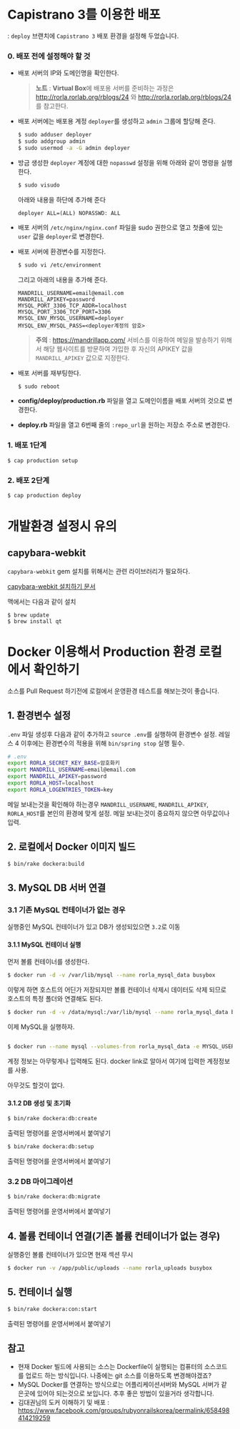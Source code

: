 # Capistrano 3를 이용한 배포

: `deploy` 브랜치에 `Capistrano 3` 배포 환경을 설정해 두었습니다.

### 0. 배포 전에 설정해야 할 것

* 배포 서버의 IP와 도메인명을 확인한다.

  > **노트** : **Virtual Box**에 배포용 서버를 준비하는 과정은 http://rorla.rorlab.org/rblogs/24 와 http://rorla.rorlab.org/rblogs/24 를 참고한다.

* 배포 서버에는 배포용 계정 `deployer`를 생성하고 `admin` 그룹에 할당해 준다.

  ```bash
  $ sudo adduser deployer
  $ sudo addgroup admin
  $ sudo usermod -a -G admin deployer
  ```

* 방금 생성한 `deployer` 계정에 대한 `nopasswd` 설정을 위해 아래와 같이 명령을 실행한다.

  ```bash
  $ sudo visudo
  ```

  아래와 내용을 하단에 추가해 준다

  ```
  deployer ALL=(ALL) NOPASSWD: ALL
  ```

* 배포 서버의 `/etc/nginx/nginx.conf` 파일을 sudo 권한으로 열고 첫줄에 있는 `user` 값을 `deployer`로 변경한다.
* 배포 서버에 환경변수를 지정한다.

  ```bash
  $ sudo vi /etc/environment
  ```
  그리고 아래의 내용을 추가해 준다.
  ```
  MANDRILL_USERNAME=email@email.com
  MANDRILL_APIKEY=password
  MYSQL_PORT_3306_TCP_ADDR=localhost
  MYSQL_PORT_3306_TCP_PORT=3306
  MYSQL_ENV_MYSQL_USERNAME=deployer
  MYSQL_ENV_MYSQL_PASS=<deployer계정의 암호>
  ```
  > **주의** : https://mandrillapp.com/ 서비스를 이용하여 메일을 발송하기 위해서 해당 웹사이트를 방문하여 가입한 후 자신의 APIKEY 값을 `MANDRILL_APIKEY` 값으로 지정한다.

* 배포 서버를 재부팅한다.

  ```bash
  $ sudo reboot
  ```

* **config/deploy/production.rb** 파일을 열고 도메인이름을 배포 서버의 것으로 변경한다.
* **deploy.rb** 파일을 열고 6번째 줄의 `:repo_url`을 원하는 저장소 주소로 변경한다.



### 1. 배포 1단계

```bash
$ cap production setup
```

### 2. 배포 2단계

```bash
$ cap production deploy
```




# 개발환경 설정시 유의

## capybara-webkit

`capybara-webkit` gem 설치를 위해서는 관련 라이브러리가 필요하다.

[capybara-webkit 설치하기 문서](https://github.com/thoughtbot/capybara-webkit/wiki/Installing-Qt-and-compiling-capybara-webkit)

맥에서는 다음과 같이 설치

```shell
$ brew update
$ brew install qt
```

# Docker 이용해서 Production 환경 로컬에서 확인하기

소스를 Pull Request 하기전에 로컬에서 운영환경 테스트를 해보는것이 좋습니다.

## 1. 환경변수 설정

`.env` 파일 생성후 다음과 같이 추가하고 `source .env`를 실행하여 환경변수 설정. 레일스 4 이후에는 환경변수의 적용을 위해 `bin/spring stop` 실행 필수.

```bash
# .env
export RORLA_SECRET_KEY_BASE=암호화키
export MANDRILL_USERNAME=email@email.com
export MANDRILL_APIKEY=password
export RORLA_HOST=localhost
export RORLA_LOGENTRIES_TOKEN=key
```

메일 보내는것을 확인해야 하는경우 `MANDRILL_USERNAME`, `MANDRILL_APIKEY`, `RORLA_HOST`를 본인의 환경에 맞게 설정. 메일 보내는것이 중요하지 않으면 아무값이나 입력.

## 2. 로컬에서 Docker 이미지 빌드

```bash
$ bin/rake dockera:build
```

## 3. MySQL DB 서버 연결

### 3.1 기존 MySQL 컨테이너가 없는 경우

실행중인 MySQL 컨테이너가 있고 DB가 생성되있으면 `3.2`로 이동

#### 3.1.1 MySQL 컨테이너 실행

먼저 볼륨 컨테이너를 생성한다.

```bash
$ docker run -d -v /var/lib/mysql --name rorla_mysql_data busybox
```

이렇게 하면 호스트의 어딘가 저장되지만 볼륨 컨테이너 삭제시 데이터도 삭제 되므로 호스트의 특정 폴더와 연결해도 된다.

```bash
$ docker run -d -v /data/mysql:/var/lib/mysql --name rorla_mysql_data busybox
```

이제 MySQL을 실행하자.

```bash

$ docker run --name mysql --volumes-from rorla_mysql_data -e MYSQL_USERNAME="admin" -e MYSQL_PASS="yourpassword" -d -p 3306:3306 tutum/mysql
```

계정 정보는 아무렇게나 입력해도 된다. docker link로 알아서 여기에 입력한 계정정보를 사용.

아무것도 할것이 없다.

#### 3.1.2 DB 생성 및 초기화

```bash
$ bin/rake dockera:db:create
```

출력된 명령어를 운영서버에서 붙여넣기

```bash
$ bin/rake dockera:db:setup
```

출력된 명령어를 운영서버에서 붙여넣기

### 3.2 DB 마이그레이션

```bash
$ bin/rake dockera:db:migrate
```

출력된 명령어를 운영서버에서 붙여넣기

## 4. 볼륨 컨테이너 연결(기존 볼륨 컨테이너가 없는 경우)

실행중인 볼륨 컨테이너가 있으면 현재 섹션 무시

```bash
$ docker run -v /app/public/uploads --name rorla_uploads busybox
```

## 5. 컨테이너 실행

```bash
$ bin/rake dockera:con:start
```

출력된 명령어를 운영서버에서 붙여넣기


## 참고

- 현재 Docker 빌드에 사용되는 소스는 Dockerfile이 실행되는 컴퓨터의 소스코드를 업로드 하는 방식입니다. 나중에는 git 소스를 이용하도록 변경해야겠죠?
- MySQL Docker를 연결하는 방식으로는 어플리케이션서버와 MySQL 서버가 같은곳에 있어야 되는것으로 보입니다. 추후 좋은 방법이 있을거라 생각합니다.
- 김대권님의 도커 이해하기 및 배포 : https://www.facebook.com/groups/rubyonrailskorea/permalink/658498414219259